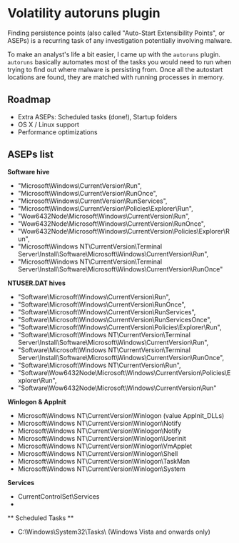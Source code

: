 # Volatility autoruns plugin

Finding persistence points (also called "Auto-Start Extensibility Points", or ASEPs) is a recurring task of any investigation potentially involving malware.

To make an analyst's life a bit easier, I came up with the `autoruns` plugin. `autoruns` basically automates most of the tasks you would need to run when trying to find out where malware is persisting from. Once all the autostart locations are found, they are matched with running processes in memory.

## Roadmap

* Extra ASEPs: Scheduled tasks (done!), Startup folders
* OS X / Linux support
* Performance optimizations

## ASEPs list

**Software hive**

* "Microsoft\Windows\CurrentVersion\Run",
* "Microsoft\Windows\CurrentVersion\RunOnce",
* "Microsoft\Windows\CurrentVersion\RunServices",
* "Microsoft\Windows\CurrentVersion\Policies\Explorer\Run",
* "Wow6432Node\Microsoft\Windows\CurrentVersion\Run",
* "Wow6432Node\Microsoft\Windows\CurrentVersion\RunOnce",
* "Wow6432Node\Microsoft\Windows\CurrentVersion\Policies\Explorer\Run",
* "Microsoft\Windows NT\CurrentVersion\Terminal Server\Install\Software\Microsoft\Windows\CurrentVersion\Run",
* "Microsoft\Windows NT\CurrentVersion\Terminal Server\Install\Software\Microsoft\Windows\CurrentVersion\RunOnce"

**NTUSER.DAT hives**

* "Software\Microsoft\Windows\CurrentVersion\Run",
* "Software\Microsoft\Windows\CurrentVersion\RunOnce",
* "Software\Microsoft\Windows\CurrentVersion\RunServices",
* "Software\Microsoft\Windows\CurrentVersion\RunServicesOnce",
* "Software\Microsoft\Windows\CurrentVersion\Policies\Explorer\Run",
* "Software\Microsoft\Windows NT\CurrentVersion\Terminal Server\Install\Software\Microsoft\Windows\CurrentVersion\Run",
* "Software\Microsoft\Windows NT\CurrentVersion\Terminal Server\Install\Software\Microsoft\Windows\CurrentVersion\RunOnce",
* "Software\Microsoft\Windows NT\CurrentVersion\Run",
* "Software\Wow6432Node\Microsoft\Windows\CurrentVersion\Policies\Explorer\Run",
* "Software\Wow6432Node\Microsoft\Windows\CurrentVersion\Run"

**Winlogon & AppInit**

* Microsoft\Windows NT\CurrentVersion\Winlogon (value AppInit_DLLs)
* Microsoft\Windows NT\CurrentVersion\Winlogon\Notify
* Microsoft\Windows NT\CurrentVersion\Winlogon\Notify
* Microsoft\Windows NT\CurrentVersion\Winlogon\Userinit
* Microsoft\Windows NT\CurrentVersion\Winlogon\VmApplet
* Microsoft\Windows NT\CurrentVersion\Winlogon\Shell
* Microsoft\Windows NT\CurrentVersion\Winlogon\TaskMan
* Microsoft\Windows NT\CurrentVersion\Winlogon\System

**Services**

* CurrentControlSet\Services
* 
** Scheduled Tasks **

* C:\Windows\System32\Tasks\ (Windows Vista and onwards only)

